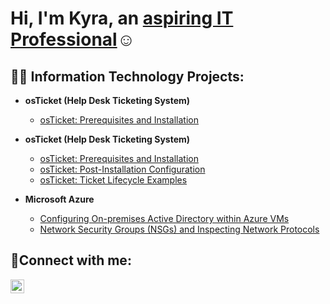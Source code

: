 <h1>Hi, I'm Kyra, an <a href="https://linkedin.com/in/Josh">aspiring IT Professional</a>☺</h1>

<h2>👨‍💻 Information Technology Projects:</h2>

- <b>osTicket (Help Desk Ticketing System)</b>
  - [osTicket: Prerequisites and Installation](https://github.com/joshmadakorcc/osticket-prereqs)

- <b>osTicket (Help Desk Ticketing System)</b>
  - [osTicket: Prerequisites and Installation](https://github.com/kyrapatrick/osticket-prereqs)
  - [osTicket: Post-Installation Configuration](https://github.com/kyrapatrick/post-install-config)
  - [osTicket: Ticket Lifecycle Examples](https://github.com/kyrapatrick/ticket-lifecycle)
- <b>Microsoft Azure</b>
  - [Configuring On-premises Active Directory within Azure VMs](https://github.com/kyrapatrick/configure-ad)
  - [Network Security Groups (NSGs) and Inspecting Network Protocols](https://github.com/kyrapatrick/azure-network-protocols)

<h2>🤳Connect with me:</h2>

[<img align="left" alt="Josh | LinkedIn" width="22px" src="https://cdn.jsdelivr.net/npm/simple-icons@v3/icons/linkedin.svg" />][linkedin]



[linkedin]: https://linkedin.com/in/kyra-patrick/



<!--
**kyrapatrick/kyrapatrick** is a ✨ _special_ ✨ repository because its `README.md` (this file) appears on your GitHub profile.

Here are some ideas to get you started:

- 🔭 I’m currently working on ...
- 🌱 I’m currently learning ...
- 👯 I’m looking to collaborate on ...
- 🤔 I’m looking for help with ...
- 💬 Ask me about ...
- 📫 How to reach me: ...
- 😄 Pronouns: ...
- ⚡ Fun fact: ...
-->
